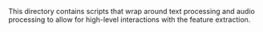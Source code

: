 This directory contains scripts that wrap around text processing and audio processing to allow for high-level interactions with the feature extraction.